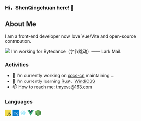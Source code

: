 ### Hi，ShenQingchuan here! 👋

## About Me

I am a front-end developer now, love Vue/Vite and open-source contribution.

<img height="30" src="https://user-images.githubusercontent.com/46062972/119318178-8dd66680-bcab-11eb-86a9-7c9464880869.png">
I'm working for Bytedance（字节跳动）—— Lark Mail.

### Activities

- 🔭 I’m currently working on [docs-cn](https://github.com/vitejs/docs-cn) maintaining ...
- 🌱 I’m currently learning [Rust](https://www.rust-lang.org/)、[WindiCSS](https://windicss.org/)
- 📫 How to reach me: tmyeve@163.com

### Languages

<code><img height="20" src="https://raw.githubusercontent.com/github/explore/80688e429a7d4ef2fca1e82350fe8e3517d3494d/topics/javascript/javascript.png"></code>
<code><img height="20" src="https://raw.githubusercontent.com/github/explore/80688e429a7d4ef2fca1e82350fe8e3517d3494d/topics/typescript/typescript.png"></code>
<code><img height="20" src="https://raw.githubusercontent.com/github/explore/80688e429a7d4ef2fca1e82350fe8e3517d3494d/topics/react/react.png"></code>
<code><img height="20" src="https://raw.githubusercontent.com/github/explore/80688e429a7d4ef2fca1e82350fe8e3517d3494d/topics/vue/vue.png"></code>
<code><img height="20" src="https://raw.githubusercontent.com/github/explore/80688e429a7d4ef2fca1e82350fe8e3517d3494d/topics/nodejs/nodejs.png"></code> 

